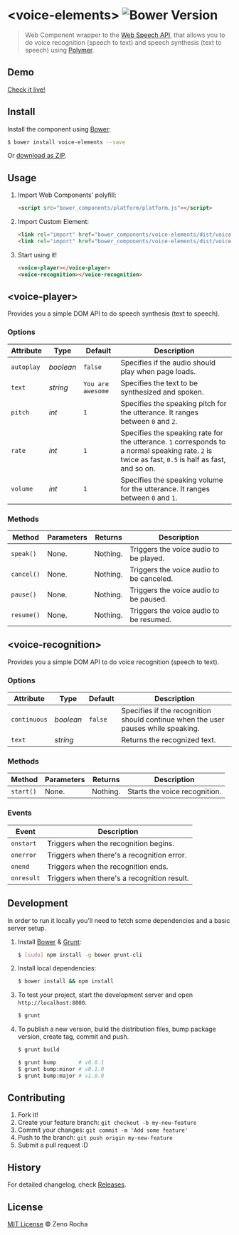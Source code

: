 # &lt;voice-elements&gt; ![Bower Version](https://badge.fury.io/bo/voice-elements.svg)

> Web Component wrapper to the [Web Speech API](https://dvcs.w3.org/hg/speech-api/raw-file/tip/speechapi.html), that allows you to do voice recognition (speech to text) and speech synthesis (text to speech) using [Polymer](http://www.polymer-project.org/).

## Demo

[Check it live!](http://zenorocha.github.io/voice-elements)

## Install

Install the component using [Bower](http://bower.io/):

```sh
$ bower install voice-elements --save
```

Or [download as ZIP](https://github.com/zenorocha/voice-elements/archive/gh-pages.zip).

## Usage

1. Import Web Components' polyfill:

    ```html
    <script src="bower_components/platform/platform.js"></script>
    ```

2. Import Custom Element:

    ```html
    <link rel="import" href="bower_components/voice-elements/dist/voice-player.html">
    <link rel="import" href="bower_components/voice-elements/dist/voice-recognition.html">
    ```

3. Start using it!

    ```html
    <voice-player></voice-player>
    <voice-recognition></voice-recognition>
    ```

## &lt;voice-player&gt;

Provides you a simple DOM API to do speech synthesis (text to speech).

### Options

Attribute  | Type        | Default             | Description
---        | ---         | ---                 | ---
`autoplay` | *boolean*   | `false`             | Specifies if the audio should play when page loads.
`text`     | *string*    | `You are awesome`   | Specifies the text to be synthesized and spoken.
`pitch`    | *int*       | `1`                 | Specifies the speaking pitch for the utterance. It ranges between `0` and `2`.
`rate`     | *int*       | `1`                 | Specifies the speaking rate for the utterance. `1` corresponds to a normal speaking rate. `2` is twice as fast, `0.5` is half as fast, and so on.
`volume`   | *int*       | `1`                 | Specifies the speaking volume for the utterance. It ranges between `0` and `1`.

### Methods

Method     | Parameters     | Returns            | Description
---        | ---            | ---                | ---
`speak()`  | None.          | Nothing.           | Triggers the voice audio to be played.
`cancel()` | None.          | Nothing.           | Triggers the voice audio to be canceled.
`pause()`  | None.          | Nothing.           | Triggers the voice audio to be paused.
`resume()` | None.          | Nothing.           | Triggers the voice audio to be resumed.

## &lt;voice-recognition&gt;

Provides you a simple DOM API to do voice recognition (speech to text).

### Options

Attribute    | Type        | Default           | Description
---          | ---         | ---               | ---
`continuous` | *boolean*   | `false`           | Specifies if the recognition should continue when the user pauses while speaking.
`text`       | *string*    |                   | Returns the recognized text.

### Methods

Method    | Parameters     | Returns           | Description
---       | ---            | ---               | ---
`start()` | None.          | Nothing.          | Starts the voice recognition.

### Events

Event      | Description
---        | ---
`onstart`  | Triggers when the recognition begins.
`onerror`  | Triggers when there's a recognition error.
`onend`    | Triggers when the recognition ends.
`onresult` | Triggers when there's a recognition result.

## Development

In order to run it locally you'll need to fetch some dependencies and a basic server setup.

1. Install [Bower](http://bower.io/) & [Grunt](http://gruntjs.com/):

    ```sh
    $ [sudo] npm install -g bower grunt-cli
    ```

2. Install local dependencies:

    ```sh
    $ bower install && npm install
    ```

3. To test your project, start the development server and open `http://localhost:8000`.

    ```sh
    $ grunt
    ```

4. To publish a new version, build the distribution files, bump package version, create tag, commit and push.

    ```sh
    $ grunt build
    ```

    ```sh
    $ grunt bump       # v0.0.1
    $ grunt bump:minor # v0.1.0
    $ grunt bump:major # v1.0.0
    ```

## Contributing

1. Fork it!
2. Create your feature branch: `git checkout -b my-new-feature`
3. Commit your changes: `git commit -m 'Add some feature'`
4. Push to the branch: `git push origin my-new-feature`
5. Submit a pull request :D

## History

For detailed changelog, check [Releases](https://github.com/zenorocha/voice-elements/releases).

## License

[MIT License](http://zenorocha.mit-license.org/) © Zeno Rocha
